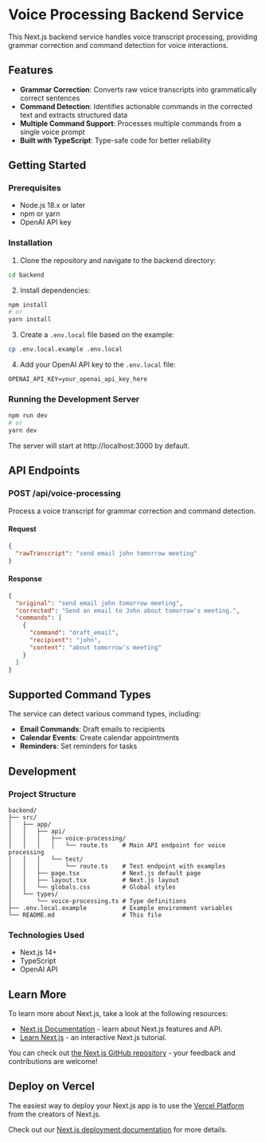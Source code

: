 # Voice Processing Backend Service

This Next.js backend service handles voice transcript processing, providing grammar correction and command detection for voice interactions.

## Features

- **Grammar Correction**: Converts raw voice transcripts into grammatically correct sentences
- **Command Detection**: Identifies actionable commands in the corrected text and extracts structured data
- **Multiple Command Support**: Processes multiple commands from a single voice prompt
- **Built with TypeScript**: Type-safe code for better reliability

## Getting Started

### Prerequisites

- Node.js 18.x or later
- npm or yarn
- OpenAI API key

### Installation

1. Clone the repository and navigate to the backend directory:

```bash
cd backend
```

2. Install dependencies:

```bash
npm install
# or
yarn install
```

3. Create a `.env.local` file based on the example:

```bash
cp .env.local.example .env.local
```

4. Add your OpenAI API key to the `.env.local` file:

```
OPENAI_API_KEY=your_openai_api_key_here
```

### Running the Development Server

```bash
npm run dev
# or
yarn dev
```

The server will start at http://localhost:3000 by default.

## API Endpoints

### POST /api/voice-processing

Process a voice transcript for grammar correction and command detection.

#### Request

```json
{
  "rawTranscript": "send email john tomorrow meeting"
}
```

#### Response

```json
{
  "original": "send email john tomorrow meeting",
  "corrected": "Send an email to John about tomorrow's meeting.",
  "commands": [
    {
      "command": "draft_email",
      "recipient": "john",
      "content": "about tomorrow's meeting"
    }
  ]
}
```

## Supported Command Types

The service can detect various command types, including:

- **Email Commands**: Draft emails to recipients
- **Calendar Events**: Create calendar appointments
- **Reminders**: Set reminders for tasks

## Development

### Project Structure

```
backend/
├── src/
│   ├── app/
│   │   ├── api/
│   │   │   ├── voice-processing/
│   │   │   │   └── route.ts    # Main API endpoint for voice processing
│   │   │   └── test/
│   │   │       └── route.ts    # Test endpoint with examples
│   │   ├── page.tsx            # Next.js default page
│   │   ├── layout.tsx          # Next.js layout
│   │   └── globals.css         # Global styles
│   └── types/
│       └── voice-processing.ts # Type definitions
├── .env.local.example          # Example environment variables
└── README.md                   # This file
```

### Technologies Used

- Next.js 14+
- TypeScript
- OpenAI API

## Learn More

To learn more about Next.js, take a look at the following resources:

- [Next.js Documentation](https://nextjs.org/docs) - learn about Next.js features and API.
- [Learn Next.js](https://nextjs.org/learn) - an interactive Next.js tutorial.

You can check out [the Next.js GitHub repository](https://github.com/vercel/next.js) - your feedback and contributions are welcome!

## Deploy on Vercel

The easiest way to deploy your Next.js app is to use the [Vercel Platform](https://vercel.com/new?utm_medium=default-template&filter=next.js&utm_source=create-next-app&utm_campaign=create-next-app-readme) from the creators of Next.js.

Check out our [Next.js deployment documentation](https://nextjs.org/docs/app/building-your-application/deploying) for more details.
